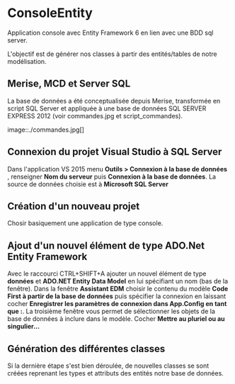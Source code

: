 # ConsoleEntity
Application console avec Entity Framework 6 en lien avec une BDD sql server.

L'objectif est de générer nos classes à partir des entités/tables de notre modélisation. 


## Merise, MCD et Server SQL
La base de données a été conceptualisée depuis Merise, transformée en script SQL Server et appliquée à une base de données SQL SERVER EXPRESS 2012 (voir commandes.jpg et script_commandes).

image::./commandes.jpg[]

## Connexion du projet Visual Studio à SQL Server
Dans l'application VS 2015 menu **Outils > Connexion à la base de données** , renseigner **Nom du serveur** puis **Connexion à la base de données**. La source de données choisie est à **Microsoft SQL Server**

## Création d'un nouveau projet 
Chosir basiquement une application de type console. 

## Ajout d'un nouvel élément de type ADO.Net Entity Framework

Avec le raccourci CTRL+SHIFT+A ajouter un nouvel élément de type **données** et **ADO.NET Entity Data Model** en lui spécifiant un nom (bas de la fenêtre). Dans la fenêtre **Assistant EDM** choisir le contenu du modèle **Code First à partir de la base de données** puis spécifier la connexion en laissant cocher **Enregistrer les paramètres de connexion dans App.Config en tant que :**.
La troisième fenêtre vous permet de sélectionner les objets de la base de données à inclure dans le modèle.  Cocher **Mettre au pluriel ou au singulier...**

## Génération des différentes classes
Si la dernière étape s'est bien déroulée, de nouvelles classes se sont créées reprenant les types et attributs des entités notre base de données. 
